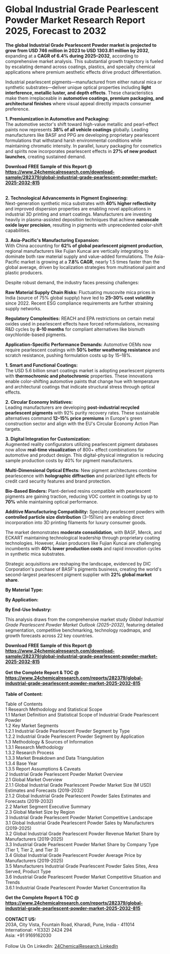<h1>Global Industrial Grade Pearlescent Powder Market Research Report 2025, Forecast to 2032</h1><p><strong>The global Industrial Grade Pearlescent Powder market is projected to grow from USD 746 million in 2023 to USD 1303.81 million by 2032</strong>, expanding at a <strong>CAGR of 6.4% during 2025–2032</strong>, according to comprehensive market analysis. This substantial growth trajectory is fueled by escalating demand across coatings, plastics, and specialty chemical applications where premium aesthetic effects drive product differentiation.</p><p>Industrial pearlescent pigments—manufactured from either natural mica or synthetic substrates—deliver unique optical properties including <strong>light interference, metallic luster, and depth effects</strong>. These characteristics make them irreplaceable in <strong>automotive coatings, premium packaging, and architectural finishes</strong> where visual appeal directly impacts consumer preference.</p><p><strong>1. Premiumization in Automotive and Packaging:</strong><br>
The automotive sector's shift toward high-value metallic and pearl-effect paints now represents <strong>38% of all vehicle coatings</strong> globally. Leading manufacturers like BASF and PPG are developing proprietary pearlescent formulations that withstand harsh environmental conditions while maintaining chromatic intensity. In parallel, luxury packaging for cosmetics and spirits now incorporates pearlescent effects in <strong>27% of new product launches</strong>, creating sustained demand.</p><div><b>Download FREE Sample of this Report @ 
            <a href="https://www.24chemicalresearch.com/download-sample/282379/global-industrial-grade-pearlescent-powder-market-2025-2032-815">
            https://www.24chemicalresearch.com/download-sample/282379/global-industrial-grade-pearlescent-powder-market-2025-2032-815</a></b></div><br><p><strong>2. Technological Advancements in Pigment Engineering:</strong><br>
Next-generation synthetic mica substrates with <strong>40% higher reflectivity</strong> and improved dispersion properties are enabling novel applications in industrial 3D printing and smart coatings. Manufacturers are investing heavily in plasma-assisted deposition techniques that achieve <strong>nanoscale oxide layer precision</strong>, resulting in pigments with unprecedented color-shift capabilities.</p><p><strong>3. Asia-Pacific's Manufacturing Expansion:</strong><br>
With China accounting for <strong>62% of global pearlescent pigment production</strong>, regional manufacturers like Fujian Kuncai are vertically integrating to dominate both raw material supply and value-added formulations. The Asia-Pacific market is growing at a <strong>7.8% CAGR</strong>, nearly 1.5 times faster than the global average, driven by localization strategies from multinational paint and plastic producers.</p><p>Despite robust demand, the industry faces pressing challenges:</p><p><strong>Raw Material Supply Chain Risks:</strong> Fluctuating muscovite mica prices in India (source of 75% global supply) have led to <strong>25–30% cost volatility</strong> since 2022. Recent ESG compliance requirements are further straining supply networks.</p><p><strong>Regulatory Complexities:</strong> REACH and EPA restrictions on certain metal oxides used in pearlescent effects have forced reformulations, increasing R&amp;D cycles by <strong>8–10 months</strong> for compliant alternatives like bismuth oxychloride-based pigments.</p><p><strong>Application-Specific Performance Demands:</strong> Automotive OEMs now require pearlescent coatings with <strong>50% better weathering resistance</strong> and scratch resistance, pushing formulation costs up by 15–18%.</p><p><strong>1. Smart and Functional Coatings:</strong><br>
The USD 5.6 billion smart coatings market is adopting pearlescent pigments with <strong>thermochromic and photochromic</strong> properties. These innovations enable color-shifting automotive paints that change hue with temperature and architectural coatings that indicate structural stress through optical effects.</p><p><strong>2. Circular Economy Initiatives:</strong><br>
Leading manufacturers are developing <strong>post-industrial recycled pearlescent pigments</strong> with 92% purity recovery rates. These sustainable alternatives command <strong>12–15% price premiums</strong> in Europe's green construction sector and align with the EU's Circular Economy Action Plan targets.</p><p><strong>3. Digital Integration for Customization:</strong><br>
Augmented reality configurators utilizing pearlescent pigment databases now allow <strong>real-time visualization</strong> of 800+ effect combinations for automotive and product design. This digital-physical integration is reducing sample production costs by 40% for pigment manufacturers.</p><p><strong>Multi-Dimensional Optical Effects:</strong> New pigment architectures combine pearlescence with <strong>holographic diffraction</strong> and polarized light effects for credit card security features and brand protection.</p><p><strong>Bio-Based Binders:</strong> Plant-derived resins compatible with pearlescent pigments are gaining traction, reducing VOC content in coatings by up to <strong>70%</strong> while maintaining optical performance.</p><p><strong>Additive Manufacturing Compatibility:</strong> Specialty pearlescent powders with <strong>controlled particle size distribution</strong> (3–15Î¼m) are enabling direct incorporation into 3D printing filaments for luxury consumer goods.</p><p>The market demonstrates <strong>moderate consolidation</strong>, with BASF, Merck, and ECKART maintaining technological leadership through proprietary coating technologies. However, Asian producers like Fujian Kuncai are challenging incumbents with <strong>40% lower production costs</strong> and rapid innovation cycles in synthetic mica substrates.</p><p>Strategic acquisitions are reshaping the landscape, evidenced by DIC Corporation's purchase of BASF's pigments business, creating the world's second-largest pearlescent pigment supplier with <strong>22% global market share</strong>.</p><p><strong>By Material Type:</strong></p><p><strong>By Application:</strong></p><p><strong>By End-Use Industry:</strong></p><p>This analysis draws from the comprehensive market study <em>Global Industrial Grade Pearlescent Powder Market Outlook (2025–2032)</em>, featuring detailed segmentation, competitive benchmarking, technology roadmaps, and growth forecasts across 22 key countries.</p><div><b>Download FREE Sample of this Report @ 
            <a href="https://www.24chemicalresearch.com/download-sample/282379/global-industrial-grade-pearlescent-powder-market-2025-2032-815">
            https://www.24chemicalresearch.com/download-sample/282379/global-industrial-grade-pearlescent-powder-market-2025-2032-815</a></b></div><br><div><b>Get the Complete Report & TOC @ 
            <a href="https://www.24chemicalresearch.com/reports/282379/global-industrial-grade-pearlescent-powder-market-2025-2032-815">
            https://www.24chemicalresearch.com/reports/282379/global-industrial-grade-pearlescent-powder-market-2025-2032-815</a></b></div><br>
            <b>Table of Content:</b><p>Table of Contents<br />
1 Research Methodology and Statistical Scope<br />
1.1 Market Definition and Statistical Scope of Industrial Grade Pearlescent Powder<br />
1.2 Key Market Segments<br />
1.2.1 Industrial Grade Pearlescent Powder Segment by Type<br />
1.2.2 Industrial Grade Pearlescent Powder Segment by Application<br />
1.3 Methodology & Sources of Information<br />
1.3.1 Research Methodology<br />
1.3.2 Research Process<br />
1.3.3 Market Breakdown and Data Triangulation<br />
1.3.4 Base Year<br />
1.3.5 Report Assumptions & Caveats<br />
2 Industrial Grade Pearlescent Powder Market Overview<br />
2.1 Global Market Overview<br />
2.1.1 Global Industrial Grade Pearlescent Powder Market Size (M USD) Estimates and Forecasts (2019-2032)<br />
2.1.2 Global Industrial Grade Pearlescent Powder Sales Estimates and Forecasts (2019-2032)<br />
2.2 Market Segment Executive Summary<br />
2.3 Global Market Size by Region<br />
3 Industrial Grade Pearlescent Powder Market Competitive Landscape<br />
3.1 Global Industrial Grade Pearlescent Powder Sales by Manufacturers (2019-2025)<br />
3.2 Global Industrial Grade Pearlescent Powder Revenue Market Share by Manufacturers (2019-2025)<br />
3.3 Industrial Grade Pearlescent Powder Market Share by Company Type (Tier 1, Tier 2, and Tier 3)<br />
3.4 Global Industrial Grade Pearlescent Powder Average Price by Manufacturers (2019-2025)<br />
3.5 Manufacturers Industrial Grade Pearlescent Powder Sales Sites, Area Served, Product Type<br />
3.6 Industrial Grade Pearlescent Powder Market Competitive Situation and Trends<br />
3.6.1 Industrial Grade Pearlescent Powder Market Concentration Ra</p><div><b>Get the Complete Report & TOC @ 
            <a href="https://www.24chemicalresearch.com/reports/282379/global-industrial-grade-pearlescent-powder-market-2025-2032-815">
            https://www.24chemicalresearch.com/reports/282379/global-industrial-grade-pearlescent-powder-market-2025-2032-815</a></b></div><br><b>CONTACT US:</b><br>
            203A, City Vista, Fountain Road, Kharadi, Pune, India - 411014<br>
            International: +1(332) 2424 294<br>
            Asia: +91 9169162030 <br><br>
            Follow Us On LinkedIn: <a href="https://www.linkedin.com/company/24chemicalresearch/">24ChemicalResearch LinkedIn</a>